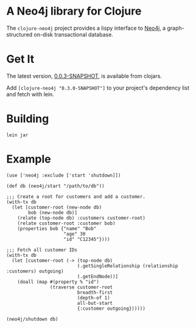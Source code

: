 # A Neo4j library for Clojure #

The `clojure-neo4j` project provides a lispy interface to [Neo4j](http://neo4j.org), a graph-structured on-disk transactional database.

# Get It #

The latest version, [0.0.3-SNAPSHOT](http://clojars.org/clojure-neo4j/versions/0.3.0-SNAPSHOT), is available from clojars.

Add `[clojure-neo4j "0.3.0-SNAPSHOT"]` to your project's dependency list and fetch with lein.

# Building #

`lein jar`

# Example #

    (use ['neo4j :exclude ['start 'shutdown]])

    (def db (neo4j/start "/path/to/db"))

    ;;; Create a root for customers and add a customer.
    (with-tx db
      (let [customer-root (new-node db) 
            bob (new-node db)]
        (relate (top-node db) :customers customer-root)
        (relate customer-root :customer bob)
        (properties bob {"name" "Bob"
                         "age" 30
                         "id" "C12345"})))

    ;;; Fetch all customer IDs
    (with-tx db
      (let [customer-root (-> (top-node db)
                              (.getSingleRelationship (relationship :customers) outgoing)
                              (.getEndNode))]
        (doall (map #(property % "id") 
                    (traverse customer-root
                              breadth-first
                              (depth-of 1)
                              all-but-start
                              {:customer outgoing})))))

    (neo4j/shutdown db)
